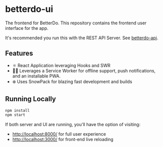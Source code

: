 # betterdo-ui

The frontend for BetterDo. This repository contains the frontend user interface for the app.

It's recommended you run this with the REST API Server. See [betterdo-api](https://github.com/brandon-pereira/betterdo-api).

## Features

-   ⚛️ React Application leveraging Hooks and SWR
-   👷‍♂️ Leverages a Service Worker for offline support, push notifications, and an installable PWA.
-   ❄️ Uses SnowPack for blazing fast development and builds

## Running Locally

```bash
npm install
npm start
```

If both server and UI are running, you'll have the option of visiting:

-   [http://localhost:8000/](http://localhost:8000/) for full user experience
-   [http://localhost:3000/](http://localhost:3000/) for front-end live reloading
